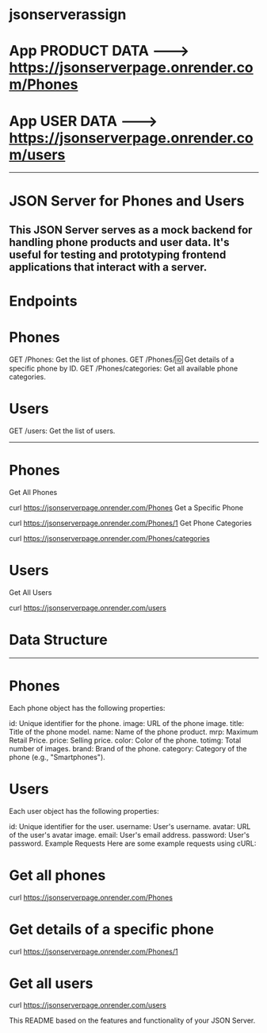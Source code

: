 # jsonserverassign


# App PRODUCT DATA --->   https://jsonserverpage.onrender.com/Phones


# App USER DATA --->   https://jsonserverpage.onrender.com/users


---
# JSON Server for Phones and Users
This JSON Server serves as a mock backend for handling phone products and user data. It's useful for testing and prototyping frontend applications that interact with a server.
---
# Endpoints
# Phones
GET /Phones: Get the list of phones.
GET /Phones/:id: Get details of a specific phone by ID.
GET /Phones/categories: Get all available phone categories.
# Users
GET /users: Get the list of users.


---
# Phones
Get All Phones

curl https://jsonserverpage.onrender.com/Phones
Get a Specific Phone

curl https://jsonserverpage.onrender.com/Phones/1
Get Phone Categories

curl https://jsonserverpage.onrender.com/Phones/categories
# Users
Get All Users

curl https://jsonserverpage.onrender.com/users



# Data Structure
---
# Phones
Each phone object has the following properties:

id: Unique identifier for the phone.
image: URL of the phone image.
title: Title of the phone model.
name: Name of the phone product.
mrp: Maximum Retail Price.
price: Selling price.
color: Color of the phone.
totimg: Total number of images.
brand: Brand of the phone.
category: Category of the phone (e.g., "Smartphones").


# Users
Each user object has the following properties:

id: Unique identifier for the user.
username: User's username.
avatar: URL of the user's avatar image.
email: User's email address.
password: User's password.
Example Requests
Here are some example requests using cURL:

# Get all phones
curl https://jsonserverpage.onrender.com/Phones

# Get details of a specific phone
curl https://jsonserverpage.onrender.com/Phones/1

# Get all users
curl https://jsonserverpage.onrender.com/users

 This README based on the features and functionality of your JSON Server.
